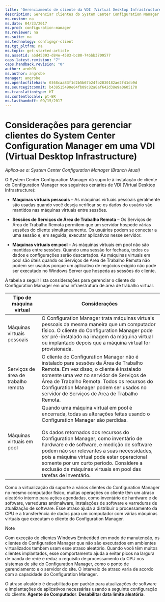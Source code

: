 ```yaml
---
title: 'Gerenciamento de cliente da VDI (Virtual Desktop Infrastructure) | Microsoft Docs '
description: Gerenciar clientes do System Center Configuration Manager em uma VDI (Virtual Desktop Infrastructure).
ms.custom: na
ms.date: 04/23/2017
ms.prod: configuration-manager
ms.reviewer: na
ms.suite: na
ms.technology: configmgr-client
ms.tgt_pltfrm: na
ms.topic: get-started-article
ms.assetid: abd45393-d84e-4583-bc80-74bbb3709577
caps.latest.revision: "7"
caps.handback.revision: "0"
author: arob98
ms.author: angrobe
manager: angrobe
ms.openlocfilehash: 0368caa83f1d2b5b67b24fb2030182ae2f41db9d
ms.sourcegitcommit: b438515490e04fb09c82a8af642d38e9a0605178
ms.translationtype: HT
ms.contentlocale: pt-BR
ms.lasthandoff: 09/15/2017
---
```

# <a name="considerations-for-managing-system-center-configuration-manager-clients--in-a-virtual-desktop-infrastructure-vdi"></a>Considerações para gerenciar clientes do System Center Configuration Manager em uma VDI (Virtual Desktop Infrastructure)

*Aplica-se a: System Center Configuration Manager (Branch Atual)*

O System Center Configuration Manager dá suporte à instalação de cliente do Configuration Manager nos seguintes cenários de VDI (Virtual Desktop Infrastructure):  

-   **Máquinas virtuais pessoais** – As máquinas virtuais pessoais geralmente são usadas quando você deseja verificar se os dados do usuário são mantidos nas máquinas virtuais entre sessões.  

-   **Sessões de Serviços de Área de Trabalho Remota** – Os Serviços de Área de Trabalho Remota permitem que um servidor hospede várias sessões do cliente simultaneamente. Os usuários podem se conectar a uma sessão e, em seguida, executar aplicativos nesse servidor.  

-   **Máquinas virtuais em pool** – As máquinas virtuais em pool não são mantidas entre sessões. Quando uma sessão for fechada, todos os dados e configurações serão descartados. As máquinas virtuais em pool são úteis quando os Serviços de Área de Trabalho Remota não podem ser usados porque um aplicativo de negócios exigido não pode ser executado no Windows Server que hospeda as sessões do cliente.  

 A tabela a seguir lista considerações para gerenciar o cliente do Configuration Manager em uma infraestrutura de área de trabalho virtual.  

|Tipo de máquina virtual|Considerações|  
|--------------------------|--------------------|  
|Máquinas virtuais pessoais|O Configuration Manager trata máquinas virtuais pessoais da mesma maneira que um computador físico. O cliente do Configuration Manager pode ser pré-instalado na imagem da máquina virtual ou implantado depois que a máquina virtual for provisionada.|  
|Serviços de área de trabalho remota|O cliente do Configuration Manager não é instalado para sessões da Área de Trabalho Remota. Em vez disso, o cliente é instalado somente uma vez no servidor de Serviços de Área de Trabalho Remota. Todos os recursos do Configuration Manager podem ser usados no servidor de Serviços de Área de Trabalho Remota.|  
|Máquinas virtuais em pool|Quando uma máquina virtual em pool é encerrada, todas as alterações feitas usando o Configuration Manager são perdidas.<br /><br /> Os dados retornados dos recursos do Configuration Manager, como inventário de hardware e de software, e medição de software podem não ser relevantes a suas necessidades, pois a máquina virtual pode estar operacional somente por um curto período. Considere a exclusão de máquinas virtuais em pool das tarefas de inventário.|  

 Como a virtualização dá suporte a vários clientes do Configuration Manager no mesmo computador físico, muitas operações co cliente têm um atraso aleatório interno para ações agendadas, como inventário de hardware e de software, varreduras antimalware, instalações de software e varreduras de atualização de software. Esse atraso ajuda a distribuir o processamento da CPU e a transferência de dados para um computador com várias máquinas virtuais que executam o cliente do Configuration Manager.  

> [!NOTE]  
>  Com exceção de clientes Windows Embedded em modo de manutenção, os clientes do Configuration Manager que não são executados em ambientes virtualizados também usam esse atraso aleatório. Quando você têm muitos clientes implantados, esse comportamento ajuda a evitar picos na largura de banda de rede e reduz o requisito de processamento da CPU nos sistemas de site do Configuration Manager, como o ponto de gerenciamento e o servidor do site. O intervalo de atraso varia de acordo com a capacidade do Configuration Manager.  
>   
>  O atraso aleatório é desabilitado por padrão para atualizações de software e implantações de aplicativos necessárias usando a seguinte configuração do cliente: **Agente de Computador**: **Desabilitar data limite aleatória**.
